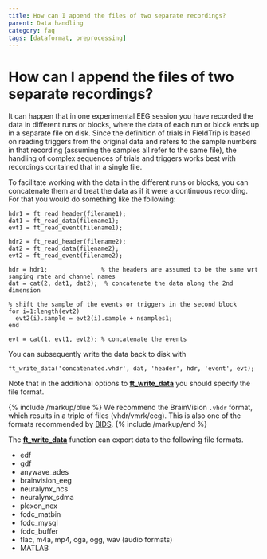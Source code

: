 ```yaml
---
title: How can I append the files of two separate recordings?
parent: Data handling
category: faq
tags: [dataformat, preprocessing]
---
```


# How can I append the files of two separate recordings?

It can happen that in one experimental EEG session you have recorded the data in different runs or blocks, where the data of each run or block ends up in a separate file on disk. Since the definition of trials in FieldTrip is based on reading triggers from the original data and refers to the sample numbers in that recording (assuming the samples all refer to the same file), the handling of complex sequences of trials and triggers works best with recordings contained that in a single file.

To facilitate working with the data in the different runs or blocks, you can concatenate them and treat the data as if it were a continuous recording. For that you would do something like the following:

    hdr1 = ft_read_header(filename1);
    dat1 = ft_read_data(filename1);
    evt1 = ft_read_event(filename1);

    hdr2 = ft_read_header(filename2);
    dat2 = ft_read_data(filename2);
    evt2 = ft_read_event(filename2);

    hdr = hdr1;               % the headers are assumed to be the same wrt samping rate and channel names
    dat = cat(2, dat1, dat2);  % concatenate the data along the 2nd dimension

    % shift the sample of the events or triggers in the second block
    for i=1:length(evt2)
      evt2(i).sample = evt2(i).sample + nsamples1;
    end

    evt = cat(1, evt1, evt2); % concatenate the events

You can subsequently write the data back to disk with

    ft_write_data('concatenated.vhdr', dat, 'header', hdr, 'event', evt);

Note that in the additional options to **[ft_write_data](/reference/fileio/ft_write_data)** you should specify the file format.

{% include /markup/blue %}
We recommend the BrainVision `.vhdr` format, which results in a triple of files (vhdr/vmrk/eeg). This is also one of the formats recommended by [BIDS](https://bids.neuroimaging.io).
{% include /markup/end %}

The **[ft_write_data](/reference/fileio/ft_write_data)** function can export data to the following file formats.

- edf
- gdf
- anywave_ades
- brainvision_eeg
- neuralynx_ncs
- neuralynx_sdma
- plexon_nex
- fcdc_matbin
- fcdc_mysql
- fcdc_buffer
- flac, m4a, mp4, oga, ogg, wav (audio formats)
- MATLAB
